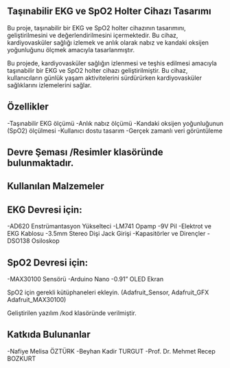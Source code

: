 ## Taşınabilir EKG ve SpO2 Holter Cihazı Tasarımı

Bu proje, taşınabilir bir EKG ve SpO2 holter cihazının tasarımını, geliştirilmesini ve değerlendirilmesini içermektedir. Bu cihaz, kardiyovasküler sağlığı izlemek ve anlık olarak nabız ve kandaki oksijen yoğunluğunu ölçmek amacıyla tasarlanmıştır.

Bu projede, kardiyovasküler sağlığın izlenmesi ve teşhis edilmesi amacıyla taşınabilir bir EKG ve SpO2 holter cihazı geliştirilmiştir. Bu cihaz, kullanıcıların günlük yaşam aktivitelerini sürdürürken kardiyovasküler sağlıklarını izlemelerini sağlar.

## Özellikler

-Taşınabilir EKG ölçümü
-Anlık nabız ölçümü
-Kandaki oksijen yoğunluğunun (SpO2) ölçülmesi
-Kullanıcı dostu tasarım
-Gerçek zamanlı veri görüntüleme

## Devre Şeması /Resimler klasöründe bulunmaktadır.

## Kullanılan Malzemeler
## EKG Devresi için:

-AD620 Enstrümantasyon Yükselteci
-LM741 Opamp
-9V Pil
-Elektrot ve EKG Kablosu
-3.5mm Stereo Dişi Jack Girişi
-Kapasitörler ve Dirençler
-DSO138 Osiloskop

## SpO2 Devresi için:

-MAX30100 Sensörü
-Arduino Nano
-0.91” OLED Ekran

SpO2 için gerekli kütüphaneleri ekleyin. (Adafruit_Sensor, Adafruit_GFX Adafruit_MAX30100)

Geliştirilen yazılım /kod klasöründe verilmiştir.

## Katkıda Bulunanlar

-Nafiye Melisa ÖZTÜRK 
-Beyhan Kadir TURGUT 
-Prof. Dr. Mehmet Recep BOZKURT